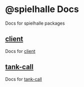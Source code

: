 # @spielhalle Docs
Docs for spielhalle packages

## [client](http://spielhalle.github.io/docs/client/)
Docs for [client](http://github.com/spielhalle/spielhalle/tree/master/packages/client/)

## [tank-call](http://spielhalle.github.io/docs/tank-call/)
Docs for [tank-call](http://github.com/spielhalle/spielhalle/tree/master/packages/tank-call/)

